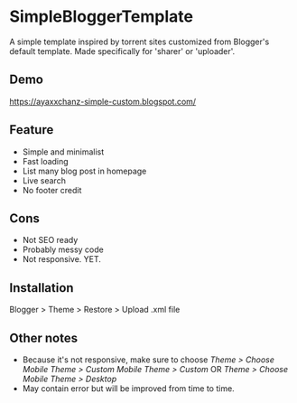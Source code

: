 # SimpleBloggerTemplate
A simple template inspired by torrent sites customized from Blogger's default template. Made specifically for 'sharer' or 'uploader'.

## Demo
https://ayaxxchanz-simple-custom.blogspot.com/

## Feature
- Simple and minimalist
- Fast loading
- List many blog post in homepage
- Live search
- No footer credit

## Cons
- Not SEO ready
- Probably messy code
- Not responsive. YET.

## Installation
Blogger > Theme > Restore > Upload .xml file

## Other notes
- Because it's not responsive, make sure to choose *Theme > Choose Mobile Theme > Custom Mobile Theme > Custom*
OR *Theme > Choose Mobile Theme > Desktop*
- May contain error but will be improved from time to time.
